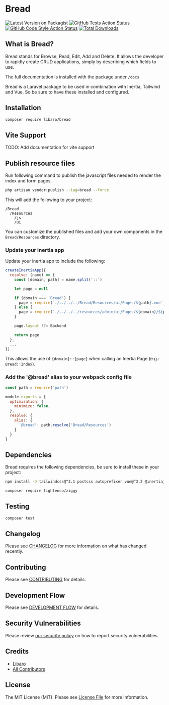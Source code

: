 # Bread

[![Latest Version on Packagist](https://img.shields.io/packagist/v/libaro/bread.svg?style=flat-square)](https://packagist.org/packages/libaro/bread)
[![GitHub Tests Action Status](https://img.shields.io/github/workflow/status/libaro-io/Bread/run-tests?label=tests)](https://github.com/libaro-io/Bread/actions?query=workflow%3Arun-tests+branch%3Amain)
[![GitHub Code Style Action Status](https://img.shields.io/github/workflow/status/libaro-io/Bread/Check%20&%20fix%20styling?label=code%20style)](https://github.com/libaro-io/Bread/actions?query=workflow%3A"Check+%26+fix+styling"+branch%3Amain)
[![Total Downloads](https://img.shields.io/packagist/dt/libaro/bread.svg?style=flat-square)](https://packagist.org/packages/libaro/bread)


## What is Bread?

Bread stands for Browse, Read, Edit, Add and Delete. It allows the developer to rapidly create CRUD applications, simply
by describing which fields to use.

The full documentation is installed with the package under `/docs`

Bread is a Laravel package to be used in combination with Inertia, Tailwind and Vue. So be sure to have these installed and configured.

## Installation

```bash
composer require libaro/bread
```

## Vite Support
TODO: Add documentation for vite support

## Publish resource files

Run following command to publish the javascript files needed to render the index and form pages.

```bash
php artisan vendor:publish --tag=bread --force
```

This will add the following to your project:

```
/Bread
  /Resources
    /js 
    /ui
```

You can customize the published files and add your own components in the `Bread/Resources` directory.

### Update your inertia app
Update your inertia app to include the following:
````javascript
createInertiaApp({
  resolve: (name) => {
    const [domain, path] = name.split('::')

    let page = null

    if (domain === 'Bread') {
      page = require(`./../../../Bread/Resources/ui/Pages/${path}.vue`).default
    } else {
      page = require(`./../../../resources/admin/ui/Pages/${domain}/${path}.vue`).default
    }

    page.layout ??= Backend

    return page
  },
  ...
})
````
This allows the use of `{domain}::{page}` when calling an Inertia Page (e.g.: `Bread::Index`).

### Add the '@bread' alias to your webpack config file
```javascript
const path = require('path')

module.exports = {
  optimization: {
    minimize: false,
  },
  resolve: {
    alias: {
      '@bread': path.resolve('Bread/Resources')
    }
  }
}
```




## Dependencies

Bread requires the following dependencies, be sure to install these in your project:

```bash
npm install -D tailwindcss@^3.1 postcss autoprefixer vue@^3.2 @inertiajs/inertia@^0.11.0 @inertiajs/inertia-vue3@^0.6.0 unplugin-vue-define-options@^0.6.1 @tailwindcss/forms@^0.4.0 @headlessui/vue@^1.6 pinia@^2.0.0 uuid@^8.3.2 luxon@^2.4.0
```

```bash
composer require tightenco/ziggy
```

## Testing

```bash
composer test
```

## Changelog

Please see [CHANGELOG](CHANGELOG.md) for more information on what has changed recently.

## Contributing

Please see [CONTRIBUTING](https://github.com/libaro-io/.github/blob/main/CONTRIBUTING.md) for details.

## Development Flow

Please see [DEVELOPMENT FLOW](https://github.com/libaro-io/.github/blob/main/DEVELOPMENT_FLOW.md) for details.

## Security Vulnerabilities

Please review [our security policy](../../security/policy) on how to report security vulnerabilities.

## Credits

- [Libaro](https://github.com/libaro-io)
- [All Contributors](../../contributors)

## License

The MIT License (MIT). Please see [License File](LICENSE.md) for more information.
